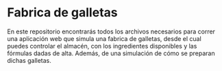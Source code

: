# Fabrica de galletas

En este repositorio encontrarás todos los archivos necesarios para correr una aplicación web que simula una fabrica de galletas, desde el cual puedes controlar el almacén, con los ingredientes disponibles y las fórmulas dadas de alta.
Además, de una simulación de cómo se preparan dichas galletas. 

